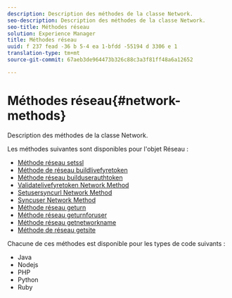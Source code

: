 ```yaml
---
description: Description des méthodes de la classe Network.
seo-description: Description des méthodes de la classe Network.
seo-title: Méthodes réseau
solution: Experience Manager
title: Méthodes réseau
uuid: f 237 fead -36 b 5-4 ea 1-bfdd -55194 d 3306 e 1
translation-type: tm+mt
source-git-commit: 67aeb3de964473b326c88c3a3f81ff48a6a12652

---
```



# Méthodes réseau{#network-methods}

Description des méthodes de la classe Network.

Les méthodes suivantes sont disponibles pour l&#39;objet Réseau :

* [Méthode réseau setssl](#r_setssl_method)
* [Méthode de réseau buildlivefyretoken](#r_buildlivefyretoken_method)
* [Méthode réseau builduserauthtoken](#r_builduserauthtoken_method)
* [Validatelivefyretoken Network Method](#validatelivefyretoken_method)
* [Setusersyncurl Network Method](#r_setusersyncurl_method)
* [Syncuser Network Method](#r_syncuser_method)
* [Méthode réseau geturn](#r_geturn_method)
* [Méthode réseau geturnforuser](#r_geturnforuser_method)
* [Méthode réseau getnetworkname](#r_getnetworkname_method)
* [Méthode de réseau getsite](#r_getsite_method)

Chacune de ces méthodes est disponible pour les types de code suivants :

* Java 
* Nodejs
* PHP
* Python
* Ruby

